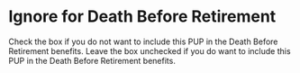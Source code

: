 # Ignore for Death Before Retirement

Check the box if you do not want to include this PUP in the Death Before
Retirement benefits. Leave the box unchecked if you do want to include
this PUP in the Death Before Retirement benefits.
